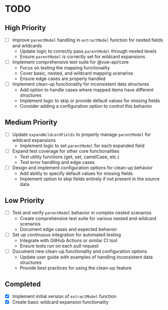 # TODO

## High Priority
- [ ] Improve `parentModel` handling in `extractModel` function for nested fields and wildcards
  - Update logic to correctly pass `parentModel` through nested levels
  - Ensure `parentModel` is correctly set for wildcard expansions
- [ ] Implement comprehensive test suite for @vue-api/core
  - Focus on testing the mapping functionality
  - Cover basic, nested, and wildcard mapping scenarios
  - Ensure edge cases are properly handled
- [ ] Implement clean-up functionality for inconsistent data structures
  - Add option to handle cases where mapped items have different structures
  - Implement logic to skip or provide default values for missing fields
  - Consider adding a configuration option to control this behavior

## Medium Priority
- [ ] Update `expandWildcardFields` to properly manage `parentModel` for wildcard expansions
  - Implement logic to set `parentModel` for each expanded field
- [ ] Expand test coverage for other core functionalities
  - Test utility functions (get, set, camelCase, etc.)
  - Test error handling and edge cases
- [ ] Design and implement configuration options for clean-up behavior
  - Add ability to specify default values for missing fields
  - Implement option to skip fields entirely if not present in the source data

## Low Priority
- [ ] Test and verify `parentModel` behavior in complex nested scenarios
  - Create comprehensive test suite for various nested and wildcard scenarios
  - Document edge cases and expected behavior
- [ ] Set up continuous integration for automated testing
  - Integrate with GitHub Actions or similar CI tool
  - Ensure tests run on each pull request
- [ ] Document new clean-up functionality and configuration options
  - Update user guide with examples of handling inconsistent data structures
  - Provide best practices for using the clean-up feature

## Completed
- [x] Implement initial version of `extractModel` function
- [x] Create basic wildcard expansion functionality
